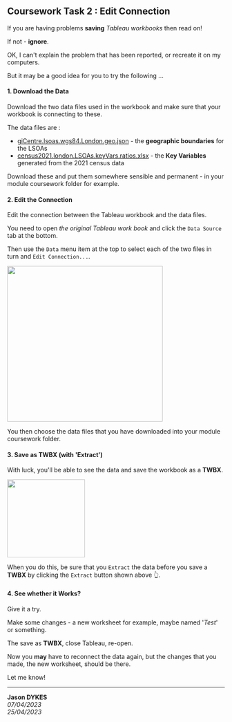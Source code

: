 <link rel="stylesheet" href="https://jsndyks.github.io/sg2047/css/sg2047.css">

## Coursework Task 2 : Edit Connection

<style type="text/css">

.container-fluid {margin-left:2em;margin-right:2em; margin-bottom:2em"}
.q {background-color:#f6fef0; margin:1em; padding:1.25em; padding-left:2em; font-size:90%; color:#20b020; markdown=1}
.aside {background-color:#fdfdfd; margin:1em; padding:1.25em; padding-left:5em; padding-right:2em; font-size:90%; color:#404040; border:#e0e0e0 dashed 1pt; markdown=1}
.iB {border:solid #c0c0c0 1px; padding:0.25em; margin:0.5em;}
.iR {float:right; margin:0.5em; margin-left:1em}
.break {clear:both}
.hrl {border:0.5px dashed #e0e0e0; height:0.25px; background-color:#fff}

h4 h5 h6 {color:#f00}
.reality {background-color:#fff8f0; padding:0.5em; border:0.5em}
.r2 {font-size:80%}

</style>

If you are having problems **saving** _Tableau workbooks_ then read on!

If not - **ignore**.

OK, I can't explain the problem that has been reported, or recreate it on my computers.

But it may be a good idea for you to try the following ...

#### 1. Download the Data

Download the two data files used in the workbook and make sure that your workbook is connecting to these.

The data files are :

- [giCentre.lsoas.wgs84.London.geo.json](https://jsndyks.github.io/sg2047/moodle/courseworkTask2/data/giCentre.lsoas.wgs84.London.geo.json) - the **geographic boundaries** for the LSOAs
- [census2021.london.LSOAs.keyVars.ratios.xlsx](https://jsndyks.github.io/sg2047/moodle/courseworkTask2/data/census2021.london.LSOAs.keyVars.ratios.xlsx) - the **Key Variables** generated from the 2021 census data

Download these and put them somewhere sensible and permanent - in your module coursework folder for example.

#### 2. Edit the Connection

Edit the connection between the Tableau workbook and the data files.

You need to open _the original Tableau work book_ and click the <code>Data Source</code> tab at the bottom.

Then use the <code>Data</code> menu item at the top to select each of the two files in turn and <code>Edit Connection...</code>.

<img src="https://jsndyks.github.io/sg2047/moodle/courseworkTask2/img/tableau.editConnection.png" width=360/>

You then choose the data files that you have downloaded into your module coursework folder.

#### 3. Save as TWBX (with 'Extract')

With luck, you'll be able to see the data and save the workbook as a **TWBX**.

<img src="https://jsndyks.github.io/sg2047/moodle/courseworkTask2/img/tableau.dataExtract.png" width=180/>

When you do this, be sure that you <code>Extract</code> the data before you save a **TWBX** by clicking the <code>Extract</code> button shown above 👆.

#### 4. See whether it Works?

Give it a try.

Make some changes - a new worksheet for example, maybe named '_Test_' or something.

The save as **TWBX**, close Tableau, re-open.

Now you **may** have to reconnect the data again, but the changes that you made, the new worksheet, should be there.

Let me know!

---

**Jason DYKES**<br/>
_07/04/2023_ <br/>
_25/04/2023_

</div>
